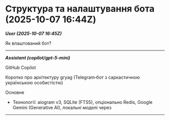 <!-- Generated by SpecStory -->

<!-- vscode Session 7fd1b420-92d9-47a3-91c1-ee8e9999e969 (2025-10-07 16:44Z) -->

# Структура та налаштування бота (2025-10-07 16:44Z)

_**User (2025-10-07 16:45Z)**_

Як влаштований бот? 

---

_**Assistant (copilot/gpt-5-mini)**_

GitHub Copilot

Коротко про архітектуру gryag (Telegram‑бот з саркастичною українською особистістю)

Основне
- Технології: aiogram v3, SQLite (FTS5), опціонально Redis, Google Gemini (Generative AI), локальні моделі через 

---

